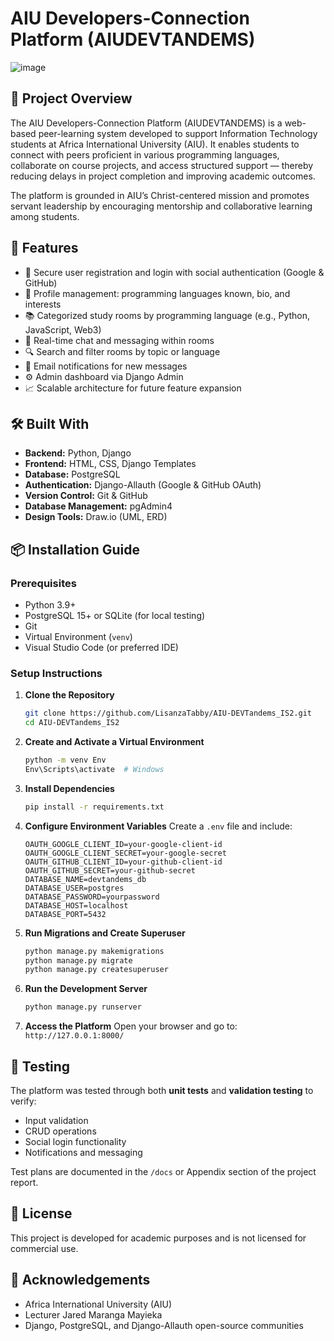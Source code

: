 
# AIU Developers-Connection Platform (AIUDEVTANDEMS)


![image](https://github.com/user-attachments/assets/152ae55f-bbae-4ba5-a486-e16df8fcdbbb)



## 📘 Project Overview

The AIU Developers-Connection Platform (AIUDEVTANDEMS) is a web-based peer-learning system developed to support Information Technology students at Africa International University (AIU). It enables students to connect with peers proficient in various programming languages, collaborate on course projects, and access structured support — thereby reducing delays in project completion and improving academic outcomes.

The platform is grounded in AIU’s Christ-centered mission and promotes servant leadership by encouraging mentorship and collaborative learning among students.

## 🚀 Features

- 🔐 Secure user registration and login with social authentication (Google & GitHub)
- 👤 Profile management: programming languages known, bio, and interests
- 📚 Categorized study rooms by programming language (e.g., Python, JavaScript, Web3)
- 💬 Real-time chat and messaging within rooms
- 🔍 Search and filter rooms by topic or language
- 📧 Email notifications for new messages
- ⚙️ Admin dashboard via Django Admin
- 📈 Scalable architecture for future feature expansion

## 🛠️ Built With

- **Backend:** Python, Django
- **Frontend:** HTML, CSS, Django Templates
- **Database:** PostgreSQL
- **Authentication:** Django-Allauth (Google & GitHub OAuth)
- **Version Control:** Git & GitHub
- **Database Management:** pgAdmin4
- **Design Tools:** Draw.io (UML, ERD)

## 📦 Installation Guide

### Prerequisites

- Python 3.9+
- PostgreSQL 15+ or SQLite (for local testing)
- Git
- Virtual Environment (`venv`)
- Visual Studio Code (or preferred IDE)

### Setup Instructions

1. **Clone the Repository**
   ```bash
   git clone https://github.com/LisanzaTabby/AIU-DEVTandems_IS2.git
   cd AIU-DEVTandems_IS2
   ```

2. **Create and Activate a Virtual Environment**
   ```bash
   python -m venv Env
   Env\Scripts\activate  # Windows
   ```

3. **Install Dependencies**
   ```bash
   pip install -r requirements.txt
   ```

4. **Configure Environment Variables**
   Create a `.env` file and include:
   ```env
   OAUTH_GOOGLE_CLIENT_ID=your-google-client-id
   OAUTH_GOOGLE_CLIENT_SECRET=your-google-secret
   OAUTH_GITHUB_CLIENT_ID=your-github-client-id
   OAUTH_GITHUB_SECRET=your-github-secret
   DATABASE_NAME=devtandems_db
   DATABASE_USER=postgres
   DATABASE_PASSWORD=yourpassword
   DATABASE_HOST=localhost
   DATABASE_PORT=5432
   ```

5. **Run Migrations and Create Superuser**
   ```bash
   python manage.py makemigrations
   python manage.py migrate
   python manage.py createsuperuser
   ```

6. **Run the Development Server**
   ```bash
   python manage.py runserver
   ```

7. **Access the Platform**
   Open your browser and go to: `http://127.0.0.1:8000/`

## 🧪 Testing

The platform was tested through both **unit tests** and **validation testing** to verify:
- Input validation
- CRUD operations
- Social login functionality
- Notifications and messaging

Test plans are documented in the `/docs` or Appendix section of the project report.

## 📝 License

This project is developed for academic purposes and is not licensed for commercial use.

## 🤝 Acknowledgements

- Africa International University (AIU)
- Lecturer Jared Maranga Mayieka
- Django, PostgreSQL, and Django-Allauth open-source communities
